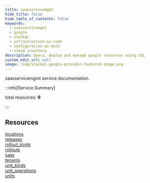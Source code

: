 ```yaml
---
title: saasservicemgmt
hide_title: false
hide_table_of_contents: false
keywords:
  - saasservicemgmt
  - google
  - stackql
  - infrastructure-as-code
  - configuration-as-data
  - cloud inventory
description: Query, deploy and manage google resources using SQL
custom_edit_url: null
image: /img/stackql-google-provider-featured-image.png
---
```


saasservicemgmt service documentation.

:::info[Service Summary]

total resources: __9__  

:::

## Resources
<div class="row">
<div class="providerDocColumn">
<a href="/services/saasservicemgmt/locations/">locations</a><br />
<a href="/services/saasservicemgmt/releases/">releases</a><br />
<a href="/services/saasservicemgmt/rollout_kinds/">rollout_kinds</a><br />
<a href="/services/saasservicemgmt/rollouts/">rollouts</a><br />
<a href="/services/saasservicemgmt/saas/">saas</a>
</div>
<div class="providerDocColumn">
<a href="/services/saasservicemgmt/tenants/">tenants</a><br />
<a href="/services/saasservicemgmt/unit_kinds/">unit_kinds</a><br />
<a href="/services/saasservicemgmt/unit_operations/">unit_operations</a><br />
<a href="/services/saasservicemgmt/units/">units</a>
</div>
</div>